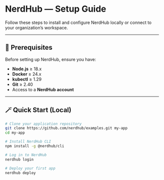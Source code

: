 # NerdHub — Setup Guide

Follow these steps to install and configure NerdHub locally or connect to your organization’s workspace.

---

## 🧰 Prerequisites

Before setting up NerdHub, ensure you have:
- **Node.js** ≥ 18.x  
- **Docker** ≥ 24.x  
- **kubectl** ≥ 1.29  
- **Git** ≥ 2.40  
- Access to a **NerdHub account**

---

## 🪄 Quick Start (Local)

```bash
# Clone your application repository
git clone https://github.com/nerdhub/examples.git my-app
cd my-app

# Install NerdHub CLI
npm install -g @nerdhub/cli

# Log in to NerdHub
nerdhub login

# Deploy your first app
nerdhub deploy
